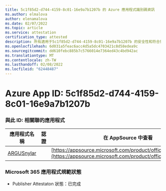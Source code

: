```yaml
---
title: 5c1f85d2-d744-4159-8c01-16e9a7b1207b 的 Azure 應用程式識別碼資訊
ms.author: elmalova
author: elenamalova
ms.date: 02/07/2022
ms.topic: article
ms.service: attestation
certification_type: attested
description: 所有適用于5c1f85d2-d744-4159-8c01-16e9a7b1207b 的安全性和符合性資訊資訊。
ms.openlocfilehash: 6d031a5feac6acc4d5a5dc4703421c8d58edea9c
ms.sourcegitcommit: dd610febc885b7c5766014e7364ed43c4bd942ac
ms.translationtype: MT
ms.contentlocale: zh-TW
ms.lasthandoff: 02/08/2022
ms.locfileid: "62448487"
---
```

# <a name="azure-app-id-5c1f85d2-d744-4159-8c01-16e9a7b1207b"></a>Azure App ID: 5c1f85d2-d744-4159-8c01-16e9a7b1207b


### <a name="apps-associated-with-this-id"></a>與此 ID: 相關聯的應用程式
| **應用程式名稱** | **認證** | **在 AppSource 中查看** |
|--------------|---------------|-----------------------|
| [ARGUSnylar](https://docs.microsoft.com/microsoft-365-app-certification/forward/WA200003186) |  | [https://appsource.microsoft.com/product/office/WA200003186](https://appsource.microsoft.com/product/office/WA200003186) |

### <a name="microsoft-365-app-compliance-status"></a>Microsoft 365 應用程式規範狀態
- Publisher Attestaton 狀態：已完成
